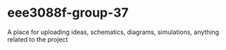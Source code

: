 # eee3088f-group-37
A place for uploading ideas, schematics, diagrams, simulations, anything related to the project
